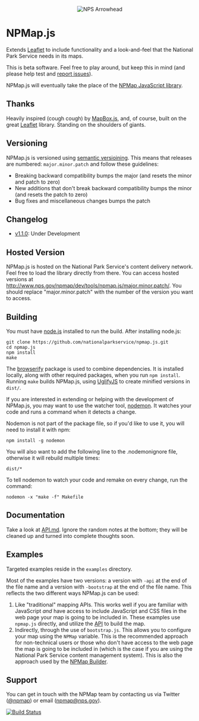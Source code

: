 <p align="center">
  <img src="http://www.nps.gov/npmap/img/nps-arrowhead-medium.png" alt="NPS Arrowhead">
</p>

# NPMap.js

Extends [Leaflet](http://leafletjs.com) to include functionality and a look-and-feel that the National Park Service needs in its maps.

This is beta software. Feel free to play around, but keep this in mind (and please help test and [report issues](https://github.com/nationalparkservice/npmap.js/issues)).

NPMap.js will eventually take the place of the [NPMap JavaScript library](https://github.com/nationalparkservice/npmap).

## Thanks

Heavily inspired (cough cough) by [MapBox.js](https://github.com/mapbox/mapbox.js), and, of course, built on the great [Leaflet](http://leafletjs.com) library. Standing on the shoulders of giants.

## Versioning

NPMap.js is versioned using [semantic versioining](http://semver.org). This means that releases are numbered: `major.minor.patch` and follow these guidelines:

- Breaking backward compatibility bumps the major (and resets the minor and patch to zero)
- New additions that don't break backward compatibility bumps the minor (and resets the patch to zero)
- Bug fixes and miscellaneous changes bumps the patch

## Changelog
- [v1.1.0](https://github.com/nationalparkservice/npmap.js/issues?milestone=1&page=1&state=closed): Under Development

## Hosted Version

NPMap.js is hosted on the National Park Service's content delivery network. Feel free to load the library directly from there. You can access hosted versions at http://www.nps.gov/npmap/dev/tools/npmap.js/major.minor.patch/. You should replace "major.minor.patch" with the number of the version you want to access.

## Building

You must have [node.js](http://nodejs.org/) installed to run the build. After installing node.js:

    git clone https://github.com/nationalparkservice/npmap.js.git
    cd npmap.js
    npm install
    make

The [browserify](https://github.com/substack/node-browserify) package is used to combine dependencies. It is installed locally, along with other required packages, when you run `npm install`. Running `make` builds NPMap.js, using [UglifyJS](https://github.com/mishoo/UglifyJS) to create minified versions in `dist/`.

If you are interested in extending or helping with the development of NPMap.js, you may want to use the watcher tool, [nodemon](https://github.com/remy/nodemon). It watches your code and runs a command when it detects a change.

Nodemon is not part of the package file, so if you'd like to use it, you will need to install it with npm:

    npm install -g nodemon

You will also want to add the following line to the .nodemonignore file, otherwise it will rebuild multiple times:

    dist/*

To tell nodemon to watch your code and remake on every change, run the command:

    nodemon -x "make -f" Makefile

## Documentation

Take a look at [API.md](https://github.com/nationalparkservice/npmap.js/blob/master/API.md). Ignore the random notes at the bottom; they will be cleaned up and turned into complete thoughts soon.

## Examples

Targeted examples reside in the `examples` directory.

Most of the examples have two versions: a version with `-api` at the end of the file name and a version with `-bootstrap` at the end of the file name. This reflects the two different ways NPMap.js can be used:

1. Like "traditional" mapping APIs. This works well if you are familiar with JavaScript *and* have access to include JavaScript and CSS files in the web page your map is going to be included in. These examples use `npmap.js` directly, and utilize the [API](https://github.com/nationalparkservice/npmap.js/blob/master/API.md) to build the map.
2. Indirectly, through the use of `bootstrap.js`. This allows you to configure your map using the `NPMap` variable. This is the recommended approach for non-technical users or those who don't have access to the web page the map is going to be included in (which is the case if you are using the National Park Service content management system). This is also the approach used by the [NPMap Builder](https://github.com/nationalparkservice/npmap-builder).

## Support

You can get in touch with the NPMap team by contacting us via Twitter ([@npmap](http://twitter.com/npmap)) or email ([npmap@nps.gov](mailto:npmap@nps.gov)).

[![Build Status](https://travis-ci.org/nationalparkservice/npmap.js.png)](https://travis-ci.org/nationalparkservice/npmap.js)
